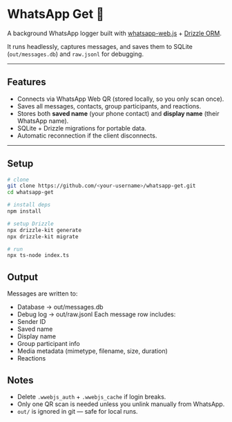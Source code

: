 # WhatsApp Get 📲

A background WhatsApp logger built with [whatsapp-web.js](https://github.com/pedroslopez/whatsapp-web.js) + [Drizzle ORM](https://orm.drizzle.team).

It runs headlessly, captures messages, and saves them to SQLite (`out/messages.db`) and `raw.jsonl` for debugging.

---

## Features
- Connects via WhatsApp Web QR (stored locally, so you only scan once).
- Saves all messages, contacts, group participants, and reactions.
- Stores both **saved name** (your phone contact) and **display name** (their WhatsApp name).
- SQLite + Drizzle migrations for portable data.
- Automatic reconnection if the client disconnects.

---

## Setup

```bash
# clone
git clone https://github.com/<your-username>/whatsapp-get.git
cd whatsapp-get

# install deps
npm install

# setup Drizzle
npx drizzle-kit generate
npx drizzle-kit migrate

# run
npx ts-node index.ts
```

## Output

Messages are written to:
- Database → out/messages.db
- Debug log → out/raw.jsonl
Each message row includes:
- Sender ID
- Saved name
- Display name
- Group participant info
- Media metadata (mimetype, filename, size, duration)
- Reactions

## Notes

- Delete `.wwebjs_auth` + `.wwebjs_cache` if login breaks.
- Only one QR scan is needed unless you unlink manually from WhatsApp.
- `out/` is ignored in git — safe for local runs.